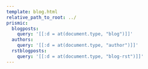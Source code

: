 ```yaml
---
template: blog.html
relative_path_to_root: ../
prismic:
  blogposts:
    query: '[[:d = at(document.type, "blog")]]'
  authors:
    query: '[[:d = at(document.type, "author")]]'
  rstblogposts:
    query: '[[:d = at(document.type, "blog-rst")]]'
---
```

